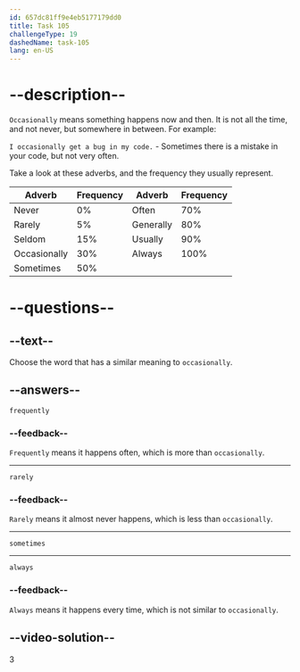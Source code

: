 ```yaml
---
id: 657dc81ff9e4eb5177179dd0
title: Task 105
challengeType: 19
dashedName: task-105
lang: en-US
---
```


# --description--

`Occasionally` means something happens now and then. It is not all the time, and not never, but somewhere in between. For example:

`I occasionally get a bug in my code.` - Sometimes there is a mistake in your code, but not very often.

Take a look at these adverbs, and the frequency they usually represent.

| Adverb       | Frequency | Adverb    | Frequency |
| ------------ | --------- | --------- | --------- |
| Never        | 0%        | Often     | 70%       |
| Rarely       | 5%        | Generally | 80%       |
| Seldom       | 15%       | Usually   | 90%       |
| Occasionally | 30%       | Always    | 100%      |
| Sometimes    | 50%       |           |           |

# --questions--

## --text--

Choose the word that has a similar meaning to `occasionally`.

## --answers--

`frequently`

### --feedback--

`Frequently` means it happens often, which is more than `occasionally`.

---

`rarely`

### --feedback--

`Rarely` means it almost never happens, which is less than `occasionally`.

---

`sometimes`

---

`always`

### --feedback--

`Always` means it happens every time, which is not similar to `occasionally`.

## --video-solution--

3
